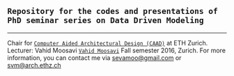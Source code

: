 ## `Repository for the codes and presentations of PhD seminar series on Data Driven Modeling`
---
Chair for [`Computer Aided Architectural Design (CAAD)`](http://www.caad.arch.ethz.ch/) at ETH Zurich.
Lecturer: Vahid Moosavi [`Vahid Moosavi`](https://vahidmoosavi.com/)
Fall semester 2016, Zurich.
For more information, you can contact me via sevamoo@gmail.com or svm@arch.ethz.ch
